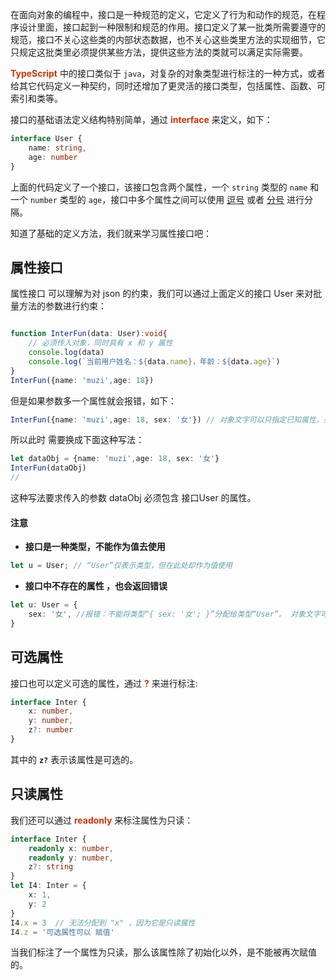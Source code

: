 
在面向对象的编程中，接口是一种规范的定义，它定义了行为和动作的规范，在程序设计里面，接口起到一种限制和规范的作用。接口定义了某一批类所需要遵守的规范，接口不关心这些类的内部状态数据，也不关心这些类里方法的实现细节，它只规定这批类里必须提供某些方法，提供这些方法的类就可以满足实际需要。            

**<font color="#d63200">TypeScript</font>**  中的接口类似于 ```java```，对复杂的对象类型进行标注的一种方式，或者给其它代码定义一种契约，同时还增加了更灵活的接口类型，包括属性、函数、可索引和类等。

接口的基础语法定义结构特别简单，通过 **<font color="#d63200">interface</font>** 来定义，如下：
```typescript
interface User {
    name: string,
    age: number
}
```
上面的代码定义了一个接口，该接口包含两个属性，一个 ```string``` 类型的 ```name``` 和一个 ```number``` 类型的 ```age```，接口中多个属性之间可以使用 <u>逗号</u> 或者 <u>分号</u> 进行分隔。

知道了基础的定义方法，我们就来学习属性接口吧：
## 属性接口
属性接口 可以理解为对 json 的约束，我们可以通过上面定义的接口 User 来对批量方法的参数进行约束：
```typescript

function InterFun(data: User):void{
    // 必须传入对象，同时具有 x 和 y 属性
    console.log(data)
    console.log(`当前用户姓名：${data.name}，年龄：${data.age}`)
}
InterFun({name: 'muzi',age: 18})
```
但是如果参数多一个属性就会报错，如下：
```ts
InterFun({name: 'muzi',age: 18, sex: '女'}) // 对象文字可以只指定已知属性，并且“sex”不在类型“User”中
```
所以此时 需要换成下面这种写法：
```ts
let dataObj = {name: 'muzi',age: 18, sex: '女'}
InterFun(dataObj)
// 
```
这种写法要求传入的参数 dataObj 必须包含 接口User 的属性。
#### 注意
+ **接口是一种类型，不能作为值去使用**
```ts
let u = User; // “User”仅表示类型，但在此处却作为值使用
```
+ **接口中不存在的属性 ，也会返回错误**
```ts
let u: User = {
    sex: '女', //报错：不能将类型“{ sex: '女'; }”分配给类型“User”。 对象文字可以只指定已知属性，并且“sex”不在类型“User”中
}
``` 
## 可选属性
接口也可以定义可选的属性，通过 **<font color="#d63200">?</font>** 来进行标注:
```ts
interface Inter {
    x: number,
    y: number,
    z?: number
}
```
其中的 **```z?```** 表示该属性是可选的。
## 只读属性
我们还可以通过 **<font color="#d63200">readonly</font>** 来标注属性为只读：
```ts
interface Inter {
    readonly x: number,
    readonly y: number,
    z?: string
}
let I4: Inter = {
    x: 1,
    y: 2
}
I4.x = 3  // 无法分配到 "x" ，因为它是只读属性
I4.z = '可选属性可以 赋值'
```
当我们标注了一个属性为只读，那么该属性除了初始化以外，是不能被再次赋值的。